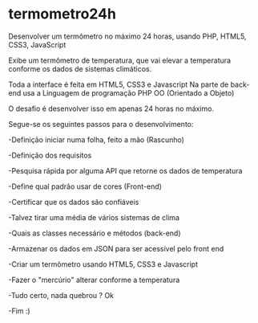 ﻿termometro24h
=============

Desenvolver um termômetro no máximo 24 horas, usando PHP, HTML5, CSS3, JavaScript

Exibe um termômetro de temperatura, que vai elevar a temperatura conforme os dados de sistemas climáticos.

Toda a interface é feita em HTML5, CSS3 e Javascript
Na parte de back-end usa a Linguagem de programação PHP OO (Orientado a Objeto)


O desafio é desenvolver isso em apenas 24 horas no máximo. 

Segue-se os seguintes passos para o desenvolvimento:

-Definição iniciar numa folha, feito a mão (Rascunho)

-Definição dos requisitos

-Pesquisa rápida por alguma API que retorne os dados de temperatura

-Define qual padrão usar de cores (Front-end)

-Certificar que os dados são confiáveis 

-Talvez tirar uma média de vários sistemas de clima

-Quais as classes necessário e métodos (back-end)

-Armazenar os dados em JSON para ser acessível pelo front end

-Criar um termômetro usando HTML5, CSS3 e Javascript

-Fazer o "mercúrio" alterar conforme a temperatura

-Tudo certo, nada quebrou ? Ok


-Fim :)



